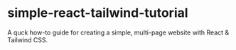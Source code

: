 # simple-react-tailwind-tutorial
A quck how-to guide for creating a simple, multi-page website with React &amp; Tailwind CSS.
